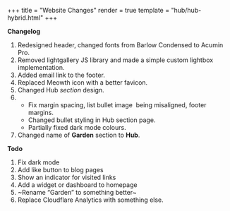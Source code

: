 +++
title = "Website Changes"
render = true
template = "hub/hub-hybrid.html"
+++

**Changelog**

1. Redesigned header, changed fonts from Barlow Condensed to Acumin Pro.
2. Removed lightgallery JS library and made a simple custom lightbox implementation.
3. Added email link to the footer.
4. Replaced Meowth icon with a better favicon.
5. Changed Hub _section_ design.
6. - Fix margin spacing, list bullet image  being misaligned, footer margins. 
   - Changed bullet styling in Hub section page. 
   - Partially fixed dark mode colours.
7. Changed name of **Garden** section to **Hub**.  

**Todo**

1. Fix dark mode
2. Add like button to blog pages
3. Show an indicator for visited links
4. Add a widget or dashboard to homepage
5. ~Rename “Garden” to something better~ 
6. Replace Cloudflare Analytics with something else.